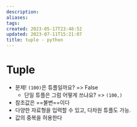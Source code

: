 ```yaml
---
description:
aliases: 
tags: 
created: 2023-05-17T23:48:52
updated: 2023-07-11T15:21:07
title: tuple - python
---
```

# Tuple
- 문제! `(100)`은 튜플일까요? => False
	- 단일 튜플은 그럼 어떻게 쓰냐요? => `(100,)`
- 참조값은 ==불변==이다
- 다양한 자료형을 입력할 수 있고, 다차원 튜플도 가능.
- 값의 중복을 허용한다

